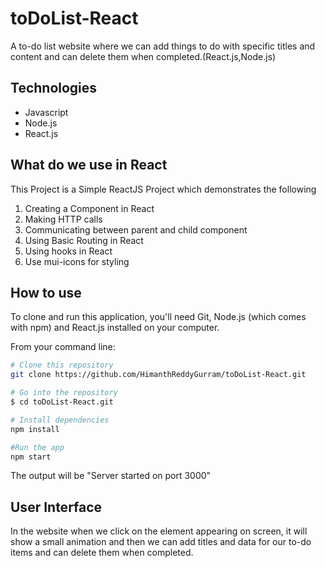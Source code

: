 # toDoList-React
A to-do list website where we can add things to do with specific titles and content and can delete them when completed.(React.js,Node.js)

## Technologies
* Javascript
* Node.js
* React.js

## What do we use in React
This Project is a Simple ReactJS Project which demonstrates the following
1. Creating a Component in React
2. Making HTTP calls
3. Communicating between parent and child component
4. Using Basic Routing in React
5. Using hooks in React
6. Use mui-icons for styling

## How to use
To clone and run this application, you'll need Git, Node.js (which comes with npm) and React.js installed on your computer. 

From your command line:
```bash
# Clone this repository
git clone https://github.com/HimanthReddyGurram/toDoList-React.git

# Go into the repository
$ cd toDoList-React.git

# Install dependencies
npm install

#Run the app
npm start
```
The output will be "Server started on port 3000"

## User Interface
In the website when we click on the element appearing on screen, it will show a small animation and then we can add titles and data for our to-do items and can delete them when completed. 
